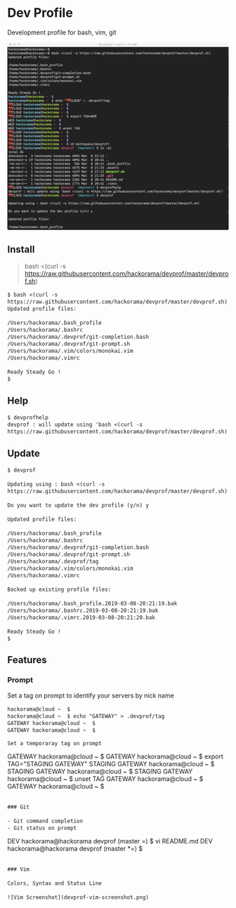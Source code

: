 # Dev Profile

Development profile for bash, vim, git

![Screenshot](devprof-screenshot.png)

## Install

> bash <(curl -s https://raw.githubusercontent.com/hackorama/devprof/master/devprof.sh)

```
$ bash <(curl -s https://raw.githubusercontent.com/hackorama/devprof/master/devprof.sh)
Updated profile files:

/Users/hackorama/.bash_profile
/Users/hackorama/.bashrc
/Users/hackorama/.devprof/git-completion.bash
/Users/hackorama/.devprof/git-prompt.sh
/Users/hackorama/.vim/colors/monokai.vim
/Users/hackorama/.vimrc

Ready Steady Go !
$
```

## Help

```
$ devprofhelp
devprof : will update using 'bash <(curl -s https://raw.githubusercontent.com/hackorama/devprof/master/devprof.sh)'

```

## Update

```
$ devprof

Updating using : bash <(curl -s https://raw.githubusercontent.com/hackorama/devprof/master/devprof.sh)

Do you want to update the dev profile (y/n) y

Updated profile files:

/Users/hackorama/.bash_profile
/Users/hackorama/.bashrc
/Users/hackorama/.devprof/git-completion.bash
/Users/hackorama/.devprof/git-prompt.sh
/Users/hackorama/.devprof/tag
/Users/hackorama/.vim/colors/monokai.vim
/Users/hackorama/.vimrc

Backed up existing profile files:

/Users/hackorama/.bash_profile.2019-03-08-20:21:19.bak
/Users/hackorama/.bashrc.2019-03-08-20:21:19.bak
/Users/hackorama/.vimrc.2019-03-08-20:21:20.bak

Ready Steady Go !
$
```

## Features

### Prompt

Set a tag on prompt to identify your servers by nick name

```
hackorama@cloud ~  $
hackorama@cloud ~  $ echo "GATEWAY" > .devprof/tag
GATEWAY hackorama@cloud ~  $
GATEWAY hackorama@cloud ~  $
```
```
Set a temporaray tag on prompt

```
GATEWAY hackorama@cloud ~  $
GATEWAY hackorama@cloud ~  $ export TAG="STAGING GATEWAY"
STAGING GATEWAY hackorama@cloud ~  $
STAGING GATEWAY hackorama@cloud ~  $
STAGING GATEWAY hackorama@cloud ~  $ unset TAG
GATEWAY hackorama@cloud ~  $
GATEWAY hackorama@cloud ~  $
```

### Git

- Git command completion
- Git status on prompt

```
DEV hackorama@hackorama devprof  (master =) $ vi README.md
DEV hackorama@hackorama devprof  (master *=) $
```

### Vim

Colors, Syntax and Status Line

![Vim Screenshot](devprof-vim-screenshot.png)

